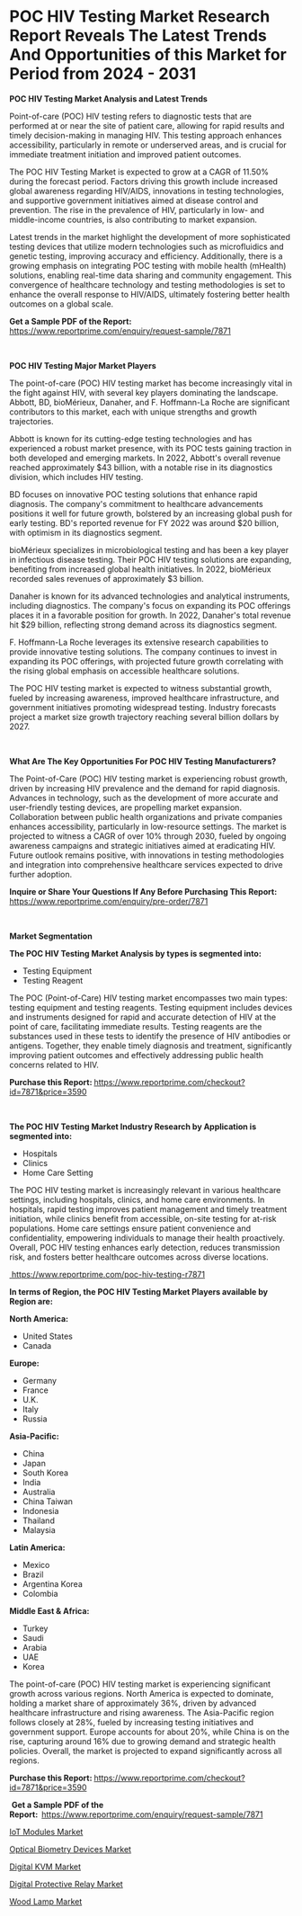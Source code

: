 <p><h1>POC HIV Testing Market Research Report Reveals The Latest Trends And Opportunities of this Market for Period from 2024 - 2031</h1></p><p><strong>POC HIV Testing Market Analysis and Latest Trends</strong></p>
<p><p>Point-of-care (POC) HIV testing refers to diagnostic tests that are performed at or near the site of patient care, allowing for rapid results and timely decision-making in managing HIV. This testing approach enhances accessibility, particularly in remote or underserved areas, and is crucial for immediate treatment initiation and improved patient outcomes.</p><p>The POC HIV Testing Market is expected to grow at a CAGR of 11.50% during the forecast period. Factors driving this growth include increased global awareness regarding HIV/AIDS, innovations in testing technologies, and supportive government initiatives aimed at disease control and prevention. The rise in the prevalence of HIV, particularly in low- and middle-income countries, is also contributing to market expansion.</p><p>Latest trends in the market highlight the development of more sophisticated testing devices that utilize modern technologies such as microfluidics and genetic testing, improving accuracy and efficiency. Additionally, there is a growing emphasis on integrating POC testing with mobile health (mHealth) solutions, enabling real-time data sharing and community engagement. This convergence of healthcare technology and testing methodologies is set to enhance the overall response to HIV/AIDS, ultimately fostering better health outcomes on a global scale.</p></p>
<p><strong>Get a Sample PDF of the Report:&nbsp;</strong> <a href="https://www.reportprime.com/enquiry/request-sample/7871?utm_campaign=1159&utm_medium=2&utm_source=Github&utm_content=ia&utm_term=25122024&utm_id=poc-hiv-testing">https://www.reportprime.com/enquiry/request-sample/7871</a></p>
<p>&nbsp;</p>
<p><strong>POC HIV Testing Major Market Players</strong></p>
<p><p>The point-of-care (POC) HIV testing market has become increasingly vital in the fight against HIV, with several key players dominating the landscape. Abbott, BD, bioMérieux, Danaher, and F. Hoffmann-La Roche are significant contributors to this market, each with unique strengths and growth trajectories.</p><p>Abbott is known for its cutting-edge testing technologies and has experienced a robust market presence, with its POC tests gaining traction in both developed and emerging markets. In 2022, Abbott's overall revenue reached approximately $43 billion, with a notable rise in its diagnostics division, which includes HIV testing.</p><p>BD focuses on innovative POC testing solutions that enhance rapid diagnosis. The company's commitment to healthcare advancements positions it well for future growth, bolstered by an increasing global push for early testing. BD's reported revenue for FY 2022 was around $20 billion, with optimism in its diagnostics segment.</p><p>bioMérieux specializes in microbiological testing and has been a key player in infectious disease testing. Their POC HIV testing solutions are expanding, benefiting from increased global health initiatives. In 2022, bioMérieux recorded sales revenues of approximately $3 billion.</p><p>Danaher is known for its advanced technologies and analytical instruments, including diagnostics. The company's focus on expanding its POC offerings places it in a favorable position for growth. In 2022, Danaher's total revenue hit $29 billion, reflecting strong demand across its diagnostics segment.</p><p>F. Hoffmann-La Roche leverages its extensive research capabilities to provide innovative testing solutions. The company continues to invest in expanding its POC offerings, with projected future growth correlating with the rising global emphasis on accessible healthcare solutions.</p><p>The POC HIV testing market is expected to witness substantial growth, fueled by increasing awareness, improved healthcare infrastructure, and government initiatives promoting widespread testing. Industry forecasts project a market size growth trajectory reaching several billion dollars by 2027.</p></p>
<p>&nbsp;</p>
<p><strong>What Are The Key Opportunities For POC HIV Testing Manufacturers?</strong></p>
<p><p>The Point-of-Care (POC) HIV testing market is experiencing robust growth, driven by increasing HIV prevalence and the demand for rapid diagnosis. Advances in technology, such as the development of more accurate and user-friendly testing devices, are propelling market expansion. Collaboration between public health organizations and private companies enhances accessibility, particularly in low-resource settings. The market is projected to witness a CAGR of over 10% through 2030, fueled by ongoing awareness campaigns and strategic initiatives aimed at eradicating HIV. Future outlook remains positive, with innovations in testing methodologies and integration into comprehensive healthcare services expected to drive further adoption.</p></p>
<p><strong>Inquire or Share Your Questions If Any Before Purchasing This Report:</strong> <a href="https://www.reportprime.com/enquiry/pre-order/7871?utm_campaign=1159&utm_medium=2&utm_source=Github&utm_content=ia&utm_term=25122024&utm_id=poc-hiv-testing">https://www.reportprime.com/enquiry/pre-order/7871</a></p>
<p>&nbsp;</p>
<p><strong>Market Segmentation</strong></p>
<p><strong>The POC HIV Testing Market Analysis by types is segmented into:</strong></p>
<p><ul><li>Testing Equipment</li><li>Testing Reagent</li></ul></p>
<p><p>The POC (Point-of-Care) HIV testing market encompasses two main types: testing equipment and testing reagents. Testing equipment includes devices and instruments designed for rapid and accurate detection of HIV at the point of care, facilitating immediate results. Testing reagents are the substances used in these tests to identify the presence of HIV antibodies or antigens. Together, they enable timely diagnosis and treatment, significantly improving patient outcomes and effectively addressing public health concerns related to HIV.</p></p>
<p><strong>Purchase this Report:&nbsp;</strong><a href="https://www.reportprime.com/checkout?id=7871&price=3590&utm_campaign=1159&utm_medium=2&utm_source=Github&utm_content=ia&utm_term=25122024&utm_id=poc-hiv-testing">https://www.reportprime.com/checkout?id=7871&price=3590</a></p>
<p>&nbsp;</p>
<p><strong>The POC HIV Testing Market Industry Research by Application is segmented into:</strong></p>
<p><ul><li>Hospitals</li><li>Clinics</li><li>Home Care Setting</li></ul></p>
<p><p>The POC HIV testing market is increasingly relevant in various healthcare settings, including hospitals, clinics, and home care environments. In hospitals, rapid testing improves patient management and timely treatment initiation, while clinics benefit from accessible, on-site testing for at-risk populations. Home care settings ensure patient convenience and confidentiality, empowering individuals to manage their health proactively. Overall, POC HIV testing enhances early detection, reduces transmission risk, and fosters better healthcare outcomes across diverse locations.</p></p>
<p><a href="https://www.reportprime.com/poc-hiv-testing-r7871?utm_campaign=1159&utm_medium=2&utm_source=Github&utm_content=ia&utm_term=25122024&utm_id=poc-hiv-testing">&nbsp;https://www.reportprime.com/poc-hiv-testing-r7871</a></p>
<p><strong>In terms of Region, the POC HIV Testing Market Players available by Region are:</strong></p>
<p>
    <p> <strong> North America: </strong>
        <ul>
            <li>United States</li>
            <li>Canada</li>
        </ul>
        </p> 
    <p> <strong> Europe: </strong>
        <ul>
            <li>Germany</li>
            <li>France</li>
            <li>U.K.</li>
            <li>Italy</li>
            <li>Russia</li>
        </ul>
        </p> 
    <p> <strong> Asia-Pacific: </strong>
        <ul>
            <li>China</li>
            <li>Japan</li>
            <li>South Korea</li>
            <li>India</li>
            <li>Australia</li>
            <li>China Taiwan</li>
            <li>Indonesia</li>
            <li>Thailand</li>
            <li>Malaysia</li>
        </ul>
        </p> 
    <p> <strong> Latin America: </strong>
        <ul>
            <li>Mexico</li>
            <li>Brazil</li>
            <li>Argentina Korea</li>
            <li>Colombia</li>
        </ul>
        </p> 
    <p> <strong> Middle East & Africa: </strong>
        <ul>
            <li>Turkey</li>
            <li>Saudi</li>
            <li>Arabia</li>
            <li>UAE</li>
            <li>Korea</li>
        </ul>
    </p>
    </p>
<p><p>The point-of-care (POC) HIV testing market is experiencing significant growth across various regions. North America is expected to dominate, holding a market share of approximately 36%, driven by advanced healthcare infrastructure and rising awareness. The Asia-Pacific region follows closely at 28%, fueled by increasing testing initiatives and government support. Europe accounts for about 20%, while China is on the rise, capturing around 16% due to growing demand and strategic health policies. Overall, the market is projected to expand significantly across all regions.</p></p>
<p><strong>Purchase this Report: </strong><a href="https://www.reportprime.com/checkout?id=7871&price=3590&utm_campaign=1159&utm_medium=2&utm_source=Github&utm_content=ia&utm_term=25122024&utm_id=poc-hiv-testing">https://www.reportprime.com/checkout?id=7871&price=3590</a></p>
<p>&nbsp;<strong>Get a Sample PDF of the Report:&nbsp;&nbsp;</strong><a href="https://www.reportprime.com/enquiry/request-sample/7871?utm_campaign=1159&utm_medium=2&utm_source=Github&utm_content=ia&utm_term=25122024&utm_id=poc-hiv-testing">https://www.reportprime.com/enquiry/request-sample/7871</a></p>
<p><strong></strong></p>
<p><p><a href="https://www.linkedin.com/pulse/comprehensive-analysis-iot-modules-market-from-2024-2031-madtf?utm_campaign=1159&utm_medium=2&utm_source=Github&utm_content=ia&utm_term=25122024&utm_id=poc-hiv-testing">IoT Modules Market</a></p><p><a href="https://github.com/yankimber90yankim/Market-Research-Report-List-1/blob/main/optical-biometry-devices-market.md?utm_campaign=1159&utm_medium=2&utm_source=Github&utm_content=ia&utm_term=25122024&utm_id=poc-hiv-testing">Optical Biometry Devices Market</a></p><p><a href="https://www.linkedin.com/pulse/growth-forecast-digital-kvm-market-projected-68-cagr-from-yjwdf?utm_campaign=1159&utm_medium=2&utm_source=Github&utm_content=ia&utm_term=25122024&utm_id=poc-hiv-testing">Digital KVM Market</a></p><p><a href="https://www.linkedin.com/pulse/digital-protective-relay-market-analysis-trends-share-sales-4rmzf?utm_campaign=1159&utm_medium=2&utm_source=Github&utm_content=ia&utm_term=25122024&utm_id=poc-hiv-testing">Digital Protective Relay Market</a></p><p><a href="https://github.com/lisaeichler20775/Market-Research-Report-List-1/blob/main/wood-lamp-market.md?utm_campaign=1159&utm_medium=2&utm_source=Github&utm_content=ia&utm_term=25122024&utm_id=poc-hiv-testing">Wood Lamp Market</a></p></p>